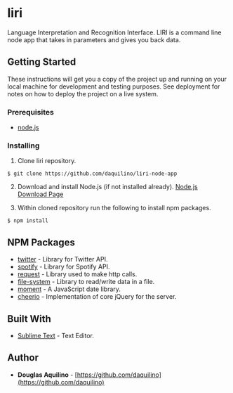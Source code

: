 # liri

 Language Interpretation and Recognition Interface.  LIRI is a command line node app that takes in parameters and gives you back data. 

## Getting Started

These instructions will get you a copy of the project up and running on your local machine for development and testing purposes. See deployment for notes on how to deploy the project on a live system.

### Prerequisites

* [node.js]() 



### Installing

1. Clone liri repository. 

```
$ git clone https://github.com/daquilino/liri-node-app
```
2. Download and install Node.js (if not installed already). 
[Node.js Download Page](https://nodejs.org/en/download/)

3. Within cloned repository run the following to install npm packages.

```
$ npm install
```
## NPM Packages
* [twitter](https://www.npmjs.com/package/twitter) - Library for Twitter API. 
* [spotify](https://www.npmjs.com/package/spotify)	- Library for Spotify API.
* [request](https://www.npmjs.com/package/request)	- Library used to make http calls.
* [file-system](https://www.npmjs.com/package/file-system)	- Library to read/write data in a file.
* [moment](https://www.npmjs.com/package/moment)	- A JavaScript date library.
* [cheerio](https://www.npmjs.com/package/cheerio) - Implementation of core jQuery for the server.

## Built With

* [Sublime Text](https://www.sublimetext.com/) - Text Editor.



## Author

* **Douglas Aquilino** - [https://github.com/daquilino](https://github.com/daquilino)


